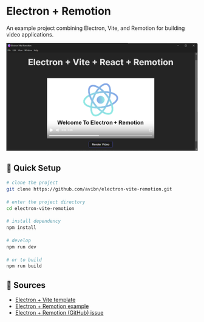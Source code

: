 # Electron + Remotion

An example project combining Electron, Vite, and Remotion for building video applications.

![Electron + Remotion demo](.github/images/screenshot.png)

## 🛫 Quick Setup

```sh
# clone the project
git clone https://github.com/avibn/electron-vite-remotion.git

# enter the project directory
cd electron-vite-remotion

# install dependency
npm install

# develop
npm run dev

# or to build
npm run build
```

## 📃 Sources

- [Electron + Vite template](https://github.com/electron-vite/electron-vite-react)
- [Electron + Remotion example](https://github.com/TuanManhCao/electron-remotion)
- [Electron + Remotion (GitHub) issue](https://github.com/remotion-dev/remotion/issues/2426)
